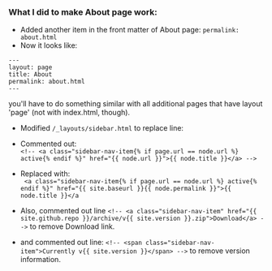 
### What I did to make About page work: 
- Added another item in the front matter of About page: ```permalink: about.html```
- Now it looks like: 
```
---
layout: page
title: About
permalink: about.html
---
```
you'll have to do something similar with all additional pages that have layout 'page' (not with index.html, though).

- Modified ```/_layouts/sidebar.html``` to replace line: 
- Commented out:   
```<!-- <a class="sidebar-nav-item{% if page.url == node.url %} active{% endif %}" href="{{ node.url }}">{{ node.title }}</a> -->```  
- Replaced with:  
``` <a class="sidebar-nav-item{% if page.url == node.url %} active{% endif %}" href="{{ site.baseurl }}{{ node.permalink }}">{{ node.title }}</a```  

- Also, commented out line ```<!-- <a class="sidebar-nav-item" href="{{ site.github.repo }}/archive/v{{ site.version }}.zip">Download</a> -->``` to remove Download link.  
- and commented out line: ```<!-- <span class="sidebar-nav-item">Currently v{{ site.version }}</span> -->``` to remove version information. 
